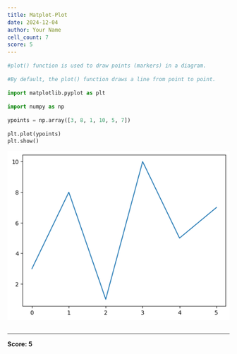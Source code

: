 ```yaml
---
title: Matplot-Plot
date: 2024-12-04
author: Your Name
cell_count: 7
score: 5
---
```


```python
#plot() function is used to draw points (markers) in a diagram.
```


```python
#By default, the plot() function draws a line from point to point.
```


```python
import matplotlib.pyplot as plt
```


```python
import numpy as np
```


```python
ypoints = np.array([3, 8, 1, 10, 5, 7])
```


```python
plt.plot(ypoints)
plt.show()
```


    
![png](matplot-plot_files/matplot-plot_5_0.png)
    



```python

```


---
**Score: 5**
